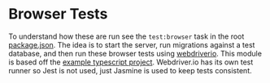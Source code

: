 # Browser Tests

To understand how these are run see the `test:browser` task in the root [package.json](../package.json).
The idea is to start the server, run migrations against a test database, and then run these 
browser tests using [webdriverio](http://webdriver.io/). This module is based off the 
[example typescript project](https://github.com/WillLuce/WebdriverIO_Typescript). 
Webdriver.io has its own test runner so Jest is not used, just Jasmine is used to keep tests consistent. 
